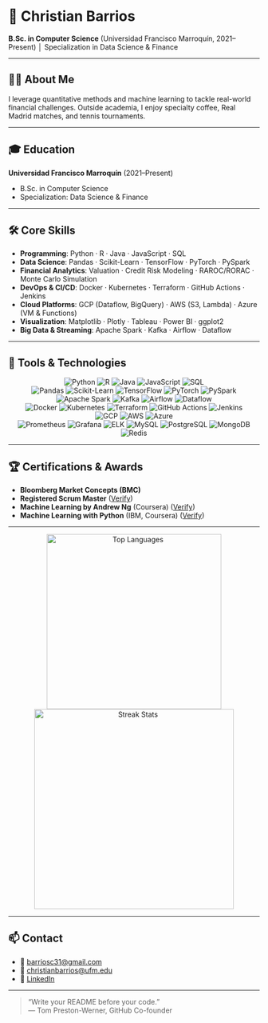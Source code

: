 # 🌟 Christian Barrios

**B.Sc. in Computer Science** (Universidad Francisco Marroquín, 2021–Present) │ Specialization in Data Science & Finance

---

## 🧑‍🎓 About Me  
I leverage quantitative methods and machine learning to tackle real-world financial challenges. Outside academia, I enjoy specialty coffee, Real Madrid matches, and tennis tournaments.

---

## 🎓 Education  
**Universidad Francisco Marroquín** (2021–Present)  
- B.Sc. in Computer Science  
- Specialization: Data Science & Finance

---

## 🛠 Core Skills  
- **Programming**: Python · R · Java · JavaScript · SQL  
- **Data Science**: Pandas · Scikit-Learn · TensorFlow · PyTorch · PySpark  
- **Financial Analytics**: Valuation · Credit Risk Modeling · RAROC/RORAC · Monte Carlo Simulation  
- **DevOps & CI/CD**: Docker · Kubernetes · Terraform · GitHub Actions · Jenkins  
- **Cloud Platforms**: GCP (Dataflow, BigQuery) · AWS (S3, Lambda) · Azure (VM & Functions)  
- **Visualization**: Matplotlib · Plotly · Tableau · Power BI · ggplot2  
- **Big Data & Streaming**: Apache Spark · Kafka · Airflow · Dataflow

---

## 🧰 Tools & Technologies

<p align="center">
  <!-- Programming Languages -->
  <img alt="Python"       src="https://img.shields.io/badge/Python-3670A0?style=flat&logo=python&logoColor=white" />
  <img alt="R"            src="https://img.shields.io/badge/R-276DC3?style=flat&logo=r&logoColor=white" />
  <img alt="Java"         src="https://img.shields.io/badge/Java-007396?style=flat&logo=java&logoColor=white" />
  <img alt="JavaScript"   src="https://img.shields.io/badge/JavaScript-F7DF1E?style=flat&logo=javascript&logoColor=black" />
  <img alt="SQL"          src="https://img.shields.io/badge/SQL-4479A1?style=flat&logo=Microsoft%20SQL%20Server&logoColor=white" />
  <br>

  <!-- Data Science & ML -->
  <img alt="Pandas"       src="https://img.shields.io/badge/Pandas-150458?style=flat&logo=pandas&logoColor=white" />
  <img alt="Scikit-Learn" src="https://img.shields.io/badge/Scikit--Learn-F7931E?style=flat&logo=scikit-learn&logoColor=white" />
  <img alt="TensorFlow"   src="https://img.shields.io/badge/TensorFlow-FF6F00?style=flat&logo=tensorflow&logoColor=white" />
  <img alt="PyTorch"      src="https://img.shields.io/badge/PyTorch-EE4C2C?style=flat&logo=pytorch&logoColor=white" />
  <img alt="PySpark"      src="https://img.shields.io/badge/PySpark-E25A1C?style=flat&logo=apache-spark&logoColor=white" />
  <br>

  <!-- Big Data & Streaming -->
  <img alt="Apache Spark" src="https://img.shields.io/badge/Apache%20Spark-E25A1C?style=flat&logo=apache-spark&logoColor=white" />
  <img alt="Kafka"        src="https://img.shields.io/badge/Apache%20Kafka-231F20?style=flat&logo=apache-kafka&logoColor=white" />
  <img alt="Airflow"      src="https://img.shields.io/badge/Apache%20Airflow-017CEE?style=flat&logo=apache-airflow&logoColor=white" />
  <img alt="Dataflow"     src="https://img.shields.io/badge/Dataflow-4285F4?style=flat&logo=googlecloud&logoColor=white" />
  <br>

  <!-- DevOps & CI/CD -->
  <img alt="Docker"         src="https://img.shields.io/badge/Docker-2496ED?style=flat&logo=docker&logoColor=white" />
  <img alt="Kubernetes"     src="https://img.shields.io/badge/Kubernetes-326CE5?style=flat&logo=kubernetes&logoColor=white" />
  <img alt="Terraform"      src="https://img.shields.io/badge/Terraform-623CE4?style=flat&logo=terraform&logoColor=white" />
  <img alt="GitHub Actions" src="https://img.shields.io/badge/GitHub%20Actions-2088FF?style=flat&logo=github-actions&logoColor=white" />
  <img alt="Jenkins"        src="https://img.shields.io/badge/Jenkins-D24939?style=flat&logo=jenkins&logoColor=white" />
  <br>

  <!-- Cloud Platforms -->
  <img alt="GCP"   src="https://img.shields.io/badge/GCP-4285F4?style=flat&logo=googlecloud&logoColor=white" />
  <img alt="AWS"   src="https://img.shields.io/badge/AWS-232F3E?style=flat&logo=amazonaws&logoColor=white" />
  <img alt="Azure" src="https://img.shields.io/badge/Azure-0089D6?style=flat&logo=microsoftazure&logoColor=white" />
  <br>

  <!-- Monitoring & Databases -->
  <img alt="Prometheus" src="https://img.shields.io/badge/Prometheus-E6522C?style=flat&logo=prometheus&logoColor=white" />
  <img alt="Grafana"    src="https://img.shields.io/badge/Grafana-F46800?style=flat&logo=grafana&logoColor=white" />
  <img alt="ELK"        src="https://img.shields.io/badge/ELK-005571?style=flat&logo=elastic&logoColor=white" />
  <img alt="MySQL"      src="https://img.shields.io/badge/MySQL-4479A1?style=flat&logo=mysql&logoColor=white" />
  <img alt="PostgreSQL" src="https://img.shields.io/badge/PostgreSQL-4169E1?style=flat&logo=postgresql&logoColor=white" />
  <img alt="MongoDB"    src="https://img.shields.io/badge/MongoDB-47A248?style=flat&logo=mongodb&logoColor=white" />
  <img alt="Redis"      src="https://img.shields.io/badge/Redis-DC382D?style=flat&logo=redis&logoColor=white" />
</p>

---

## 🏆 Certifications & Awards  
- **Bloomberg Market Concepts (BMC)**  
- **Registered Scrum Master** ([Verify](https://s3.amazonaws.com/scruminc-certs/RSM-6473905))  
- **Machine Learning by Andrew Ng** (Coursera) ([Verify](https://www.coursera.org/account/accomplishments/specialization/certificate/PV42F90VKJXY))  
- **Machine Learning with Python** (IBM, Coursera) ([Verify](https://www.coursera.org/account/accomplishments/verify/B0GAULVX443D))

---

<!-- GitHub Stats Cards -->
<p align="center">
  <img width="350"
       src="https://github-readme-stats.vercel.app/api/top-langs/?username=Christ02&layout=compact&theme=dark&hide_border=true&border_radius=10"
       alt="Top Languages" />
  <img width="400"
       src="https://github-readme-streak-stats.herokuapp.com?user=Christ02&theme=dark&hide_border=true&border_radius=10"
       alt="Streak Stats" />
</p>

---

## 📫 Contact  
- 📧 barriosc31@gmail.com  
- 📧 christianbarrios@ufm.edu  
- 🔗 [LinkedIn](https://www.linkedin.com/in/christian-barrios-/)

---

> “Write your README before your code.”  
> — Tom Preston-Werner, GitHub Co-founder  
